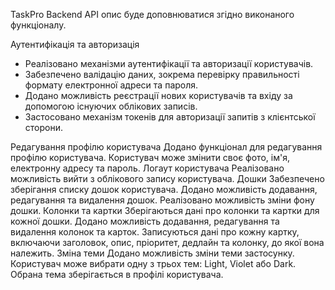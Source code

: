 TaskPro Backend API опис буде доповнюватися згідно виконаного функціоналу.


<p> Аутентифікація та авторизація</p>
<ul>
<li>Реалізовано механізми аутентифікації та авторизації користувачів.</li>
<li>Забезпечено валідацію даних, зокрема перевірку правильності формату електронної адреси та пароля.</li>
<li>Додано можливість реєстрації нових користувачів та вхіду за допомогою існуючих облікових записів.</li>
<li>Застосовано механізм токенів для авторизації запитів з клієнтської сторони.</li>
</ul>




Редагування профілю користувача
Додано функціонал для редагування профілю користувача.
Користувач може змінити своє фото, ім'я, електронну адресу та пароль.
Логаут користувача
Реалізовано можливість вийти з облікового запису користувача.
Дошки
Забезпечено зберігання списку дошок користувача.
Додано можливість додавання, редагування та видалення дошок.
Реалізовано можливість зміни фону дошки.
Колонки та картки
Зберігаються дані про колонки та картки для кожної дошки.
Додано можливість додавання, редагування та видалення колонок та карток.
Записуються дані про кожну картку, включаючи заголовок, опис, пріоритет, дедлайн та колонку, до якої вона належить.
Зміна теми
Додано можливість зміни теми застосунку.
Користувач може вибрати одну з трьох тем: Light, Violet або Dark.
Обрана тема зберігається в профілі користувача.